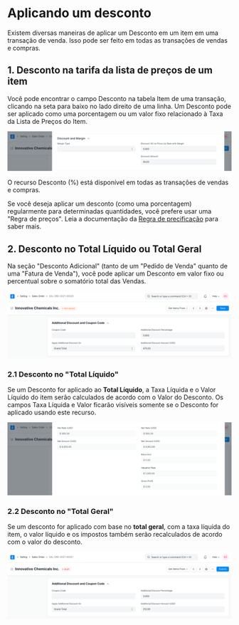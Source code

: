 # Aplicando um desconto



Existem diversas maneiras de aplicar um Desconto em um item em uma transação de venda. Isso pode ser feito em todas as transações de vendas e compras.


## 1. Desconto na tarifa da lista de preços de um item


Você pode encontrar o campo Desconto na tabela Item de uma transação, clicando na seta para baixo no lado direito de uma linha. Um Desconto pode ser aplicado como uma porcentagem ou um valor fixo relacionado à Taxa da Lista de Preços do Item.


![Desconto na tarifa da lista de preços](/files/discount-on-price-list-rate.png)


O recurso Desconto (%) está disponível em todas as transações de vendas e compras.


Se você deseja aplicar um desconto (como uma porcentagem) regularmente para determinadas quantidades, você prefere usar uma "Regra de preços". Leia a documentação da [Regra de precificação](/docs/pt/accounts/pricing-rule) para saber mais.


## 2. Desconto no Total Líquido ou Total Geral


Na seção "Desconto Adicional" (tanto de um "Pedido de Venda" quanto de uma "Fatura de Venda"), você pode aplicar um Desconto em valor fixo ou percentual sobre o somatório total das Vendas.


![Desconto adicional](/files/additional-discount.png)


### 2.1 Desconto no "Total Líquido"


Se um Desconto for aplicado ao **Total Líquido**, a Taxa Líquida e o Valor Líquido do item serão calculados de acordo com o Valor do Desconto. Os campos Taxa Líquida e Valor ficarão visíveis somente se o Desconto for aplicado usando este recurso.


![Desconto no total líquido](/files/discount-on-net-total.png)


### 2.2 Desconto no "Total Geral"


Se um desconto for aplicado com base no **total geral**, com a taxa líquida do item, o valor líquido e os impostos também serão recalculados de acordo com o valor do desconto.


![Desconto no total geral](/files/discount-on-grand-total.png)




